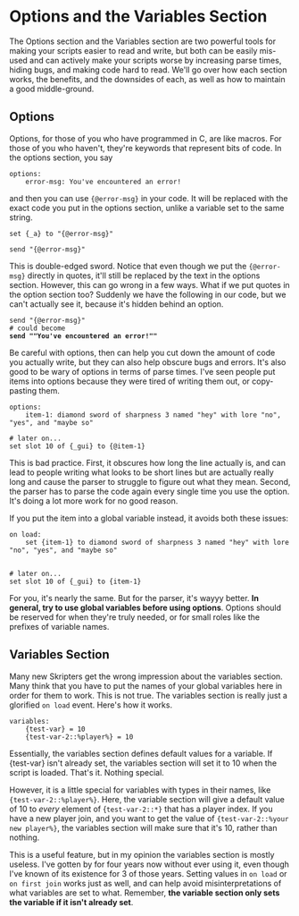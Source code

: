 # Options and the Variables Section

The Options section and the Variables section are two powerful tools for making your scripts easier to read and write, but both can be easily mis-used and can actively make your scripts worse by increasing parse times, hiding bugs, and making code hard to read. We'll go over how each section works, the benefits, and the downsides of each, as well as how to maintain a good middle-ground.

## Options

Options, for those of you who have programmed in C, are like macros. For those of you who haven't, they're keywords that represent bits of code. In the options section, you say&#x20;

```applescript
options:
    error-msg: You've encountered an error!
```

and then you can use `{@error-msg}` in your code. It will be replaced with the exact code you put in the options section, unlike a variable set to the same string.

```applescript
set {_a} to "{@error-msg}"

send "{@error-msg}"
```

This is double-edged sword. Notice that even though we put the `{@error-msg}` directly in quotes, it'll still be replaced by the text in the options section. However, this can go wrong in a few ways. What if we put quotes in the option section too? Suddenly we have the following in our code, but we can't actually see it, because it's hidden behind an option.

<pre class="language-bash"><code class="lang-bash">send "{@error-msg}"
# could become
<strong>send ""You've encountered an error!""</strong></code></pre>

Be careful with options, then can help you cut down the amount of code you actually write, but they can also help obscure bugs and errors. It's also good to be wary of options in terms of parse times. I've seen people put items into options because they were tired of writing them out, or copy-pasting them.&#x20;

```applescript
options:
    item-1: diamond sword of sharpness 3 named "hey" with lore "no", "yes", and "maybe so" 
    
# later on...
set slot 10 of {_gui} to {@item-1}
```

This is bad practice. First, it obscures how long the line actually is, and can lead to people writing what looks to be short lines but are actually really long and cause the parser to struggle to figure out what they mean. Second, the parser has to parse the code again every single time you use the option. It's doing a lot more work for no good reason.

If you put the item into a global variable instead, it avoids both these issues:

```applescript
on load:
    set {item-1} to diamond sword of sharpness 3 named "hey" with lore "no", "yes", and "maybe so"
    
 
# later on...
set slot 10 of {_gui} to {item-1} 
```

For you, it's nearly the same. But for the parser, it's wayyy better. **In general, try to use global variables before using options**. Options should be reserved for when they're truly needed, or for small roles like the prefixes of variable names.

## Variables Section

Many new Skripters get the wrong impression about the variables section. Many think that you have to put the names of your global variables here in order for them to work. This is not true. The variables section is really just a glorified `on load` event. Here's how it works.

```applescript
variables:
    {test-var} = 10
    {test-var-2::%player%} = 10
```

Essentially, the variables section defines default values for a variable. If {test-var} isn't already set, the variables section will set it to 10 when the script is loaded. That's it. Nothing special.

However, it is a little special for variables with types in their names, like `{test-var-2::%player%}`. Here, the variable section will give a default value of 10 to _every_ element of {`test-var-2::*}` that has a player index. If you have a new player join, and you want to get the value of `{test-var-2::%your new player%}`, the variables section will make sure that it's 10, rather than nothing.

This is a useful feature, but in my opinion the variables section is mostly useless. I've gotten by for four years now without ever using it, even though I've known of its existence for 3 of those years. Setting values in `on load` or `on first join` works just as well, and can help avoid misinterpretations of what variables are set to what. Remember, **the variable section only sets the variable if it isn't already set**.&#x20;
